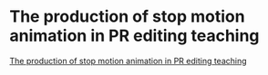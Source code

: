 # The production of stop motion animation in PR editing teaching
[The production of stop motion animation in PR editing teaching](https://aiwithcloud.com/2022/09/16/the_production_of_stop_motion_animation_in_pr_editing_teaching/)